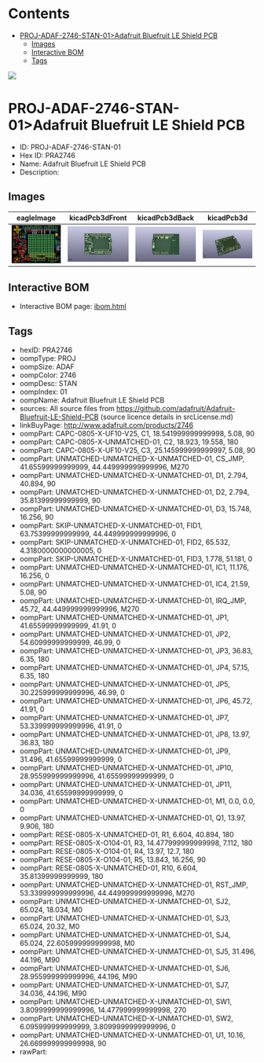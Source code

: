 



Contents
========

* [PROJ-ADAF-2746-STAN-01>Adafruit Bluefruit LE Shield PCB](#proj-adaf-2746-stan-01adafruit-bluefruit-le-shield-pcb)
	* [Images](#images)
	* [Interactive BOM](#interactive-bom)
	* [Tags](#tags)
  
![][im]
# PROJ-ADAF-2746-STAN-01>Adafruit Bluefruit LE Shield PCB

- ID: PROJ-ADAF-2746-STAN-01
- Hex ID: PRA2746
- Name: Adafruit Bluefruit LE Shield PCB
- Description: 

## Images
  
  

|eagleImage|kicadPcb3dFront|kicadPcb3dBack|kicadPcb3d|
| :---: | :---: | :---: | :---: |
|[![eagleImage](eagleImage_140.png)](eagleImage_600.png)|[![kicadPcb3dFront](kicadPcb3dFront_140.png)](kicadPcb3dFront_600.png)|[![kicadPcb3dBack](kicadPcb3dBack_140.png)](kicadPcb3dBack_600.png)|[![kicadPcb3d](kicadPcb3d_140.png)](kicadPcb3d_600.png)|

## Interactive BOM

- Interactive BOM page: [ibom.html](kicad/bom/ibom.html)

## Tags

- hexID: PRA2746
- oompType: PROJ
- oompSize: ADAF
- oompColor: 2746
- oompDesc: STAN
- oompIndex: 01
- oompName: Adafruit Bluefruit LE Shield PCB
- sources: All source files from https://github.com/adafruit/Adafruit-Bluefruit-LE-Shield-PCB (source licence details in srcLicense.md)
- linkBuyPage: http://www.adafruit.com/products/2746
- oompPart: CAPC-0805-X-UF10-V25, C1, 18.541999999999998, 5.08, 90
- oompPart: CAPC-0805-X-UNMATCHED-01, C2, 18.923, 19.558, 180
- oompPart: CAPC-0805-X-UF10-V25, C3, 25.145999999999997, 5.08, 90
- oompPart: UNMATCHED-UNMATCHED-X-UNMATCHED-01, CS_JMP, 41.65599999999999, 44.449999999999996, M270
- oompPart: UNMATCHED-UNMATCHED-X-UNMATCHED-01, D1, 2.794, 40.894, 90
- oompPart: UNMATCHED-UNMATCHED-X-UNMATCHED-01, D2, 2.794, 35.81399999999999, 90
- oompPart: UNMATCHED-UNMATCHED-X-UNMATCHED-01, D3, 15.748, 16.256, 90
- oompPart: SKIP-UNMATCHED-X-UNMATCHED-01, FID1, 63.75399999999999, 44.449999999999996, 0
- oompPart: SKIP-UNMATCHED-X-UNMATCHED-01, FID2, 65.532, 4.3180000000000005, 0
- oompPart: SKIP-UNMATCHED-X-UNMATCHED-01, FID3, 1.778, 51.181, 0
- oompPart: UNMATCHED-UNMATCHED-X-UNMATCHED-01, IC1, 11.176, 16.256, 0
- oompPart: UNMATCHED-UNMATCHED-X-UNMATCHED-01, IC4, 21.59, 5.08, 90
- oompPart: UNMATCHED-UNMATCHED-X-UNMATCHED-01, IRQ_JMP, 45.72, 44.449999999999996, M270
- oompPart: UNMATCHED-UNMATCHED-X-UNMATCHED-01, JP1, 41.65599999999999, 41.91, 0
- oompPart: UNMATCHED-UNMATCHED-X-UNMATCHED-01, JP2, 54.60999999999999, 46.99, 0
- oompPart: UNMATCHED-UNMATCHED-X-UNMATCHED-01, JP3, 36.83, 6.35, 180
- oompPart: UNMATCHED-UNMATCHED-X-UNMATCHED-01, JP4, 57.15, 6.35, 180
- oompPart: UNMATCHED-UNMATCHED-X-UNMATCHED-01, JP5, 30.225999999999996, 46.99, 0
- oompPart: UNMATCHED-UNMATCHED-X-UNMATCHED-01, JP6, 45.72, 41.91, 0
- oompPart: UNMATCHED-UNMATCHED-X-UNMATCHED-01, JP7, 53.339999999999996, 41.91, 0
- oompPart: UNMATCHED-UNMATCHED-X-UNMATCHED-01, JP8, 13.97, 36.83, 180
- oompPart: UNMATCHED-UNMATCHED-X-UNMATCHED-01, JP9, 31.496, 41.65599999999999, 0
- oompPart: UNMATCHED-UNMATCHED-X-UNMATCHED-01, JP10, 28.955999999999996, 41.65599999999999, 0
- oompPart: UNMATCHED-UNMATCHED-X-UNMATCHED-01, JP11, 34.036, 41.65599999999999, 0
- oompPart: UNMATCHED-UNMATCHED-X-UNMATCHED-01, M1, 0.0, 0.0, 0
- oompPart: UNMATCHED-UNMATCHED-X-UNMATCHED-01, Q1, 13.97, 9.906, 180
- oompPart: RESE-0805-X-UNMATCHED-01, R1, 6.604, 40.894, 180
- oompPart: RESE-0805-X-O104-01, R3, 14.477999999999998, 7.112, 180
- oompPart: RESE-0805-X-O104-01, R4, 13.97, 12.7, 180
- oompPart: RESE-0805-X-O104-01, R5, 13.843, 16.256, 90
- oompPart: RESE-0805-X-UNMATCHED-01, R10, 6.604, 35.81399999999999, 180
- oompPart: UNMATCHED-UNMATCHED-X-UNMATCHED-01, RST_JMP, 53.339999999999996, 44.449999999999996, M270
- oompPart: UNMATCHED-UNMATCHED-X-UNMATCHED-01, SJ2, 65.024, 18.034, M0
- oompPart: UNMATCHED-UNMATCHED-X-UNMATCHED-01, SJ3, 65.024, 20.32, M0
- oompPart: UNMATCHED-UNMATCHED-X-UNMATCHED-01, SJ4, 65.024, 22.605999999999998, M0
- oompPart: UNMATCHED-UNMATCHED-X-UNMATCHED-01, SJ5, 31.496, 44.196, M90
- oompPart: UNMATCHED-UNMATCHED-X-UNMATCHED-01, SJ6, 28.955999999999996, 44.196, M90
- oompPart: UNMATCHED-UNMATCHED-X-UNMATCHED-01, SJ7, 34.036, 44.196, M90
- oompPart: UNMATCHED-UNMATCHED-X-UNMATCHED-01, SW1, 3.8099999999999996, 14.477999999999998, 270
- oompPart: UNMATCHED-UNMATCHED-X-UNMATCHED-01, SW2, 6.095999999999999, 3.8099999999999996, 0
- oompPart: UNMATCHED-UNMATCHED-X-UNMATCHED-01, U1, 10.16, 26.669999999999998, 90
- rawPart: 



[im]: kicadPcb3d_450.png
